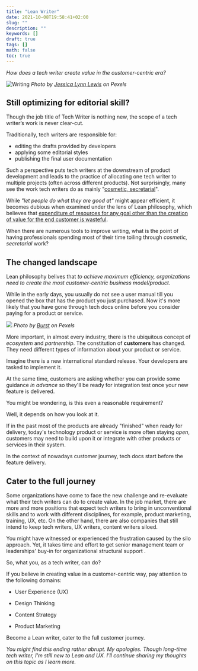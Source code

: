 ```yaml
---
title: "Lean Writer"
date: 2021-10-08T19:58:41+02:00
slug: ""
description: ""
keywords: []
draft: true
tags: []
math: false
toc: true
---
```


*How does a tech writer create value in the customer-centric era?*

![Writing](/images/pexels-jessica-lynn-lewis-606541.jpg)
*Photo by [Jessica Lynn Lewis](https://www.pexels.com/photo/ball-point-pen-on-opened-notebook-606541/) on Pexels*

## Still optimizing for editorial skill?

Though the job title of Tech Writer is nothing new, the scope of a tech writer’s work is never clear-cut.

Traditionally, tech writers are responsible for:

* editing the drafts provided by developers
* applying some editorial styles
* publishing the final user documentation

Such a perspective puts tech writers at the downstream of product development and leads to the practice of allocating one tech writer to multiple projects (often across different products). Not surprisingly, many see the work tech writers do as mainly "[cosmetic, secretarial](https://idratherbewriting.com/2018/07/18/stereotypes-about-tech-writers-in-workplace/)". 

While *"let people do what they are good at"* might appear efficient, it becomes dubious when examined under the lens of Lean philosophy, which believes that [expenditure of resources for any goal other than the creation of value for the end customer is wasteful](https://www.processexcellencenetwork.com/lean-six-sigma-business-performance/articles/what-is-lean).

When there are numerous tools to improve writing, what is the point of having professionals spending most of their time toiling through *cosmetic, secretarial* work?

## The changed landscape

Lean philosophy belives that *to achieve maximum efficiency, organizations need to create the most customer-centric business model/product*.

While in the early days, you usually do not see a user manual till you opened the box that has the product you just purchased. Now it's more likely that you have gone through tech docs online before you consider paying for a product or service.

![](/images/pexels-burst-374016.jpg)
*Photo by [Burst](https://www.pexels.com/photo/adult-books-business-coffee-374016/) on Pexels*

More important, in almost every industry, there is the ubiquitous concept of *ecosystem* and *partnership*. The constitution of **customers** has changed. They need different types of information about your product or service.

Imagine there is a new international standard release. Your developers are tasked to implement it. 

At the same time, customers are asking whether you can provide some guidance *in advance* so they'll be ready for integration test once your new feature is delivered. 

You might be wondering, is this even a reasonable requirement? 

Well, it depends on how you look at it.

If in the past most of the products are already "finished" when ready for delivery, today's technology product or service is more often staying *open*, customers may need to build upon it or integrate with other products or services in their system. 

In the context of nowadays customer journey, tech docs start before the feature delivery.

## Cater to the full journey

Some organizations have come to face the new challenge and re-evaluate what their tech writers can do to create value. In the job market, there are more and more positions that expect tech writers to bring in unconventional skills and to work with different disciplines, for example, product marketing, training, UX, etc. On the other hand, there are also companies that still intend to keep tech writers, UX writers, content writers siloed.

You might have witnessed or experienced the frustration caused by the silo approach. Yet, it takes time and effort to get senior management team or leaderships' buy-in for organizational structural support .

So, what you, as a tech writer, can do?

If you believe in creating value in a customer-centric way, pay attention to the following domains:

* User Experience (UX)

* Design Thinking

* Content Strategy

* Product Marketing 

Become a Lean writer, cater to the full customer journey.

*You might find this ending rather abrupt. My apologies. Though long-time tech writer, I'm still new to Lean and UX. I'll continue sharing my thoughts on this topic as I learn more.*
